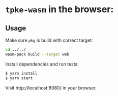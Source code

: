 # `tpke-wasm` in the browser:

## Usage

Make sure `pkg` is build with correct target:
```bash
cd ../../
wasm-pack build --target web
```

Install dependencies and run tests:
```bash
$ yarn install
$ yarn start
```

Visit http://localhost:8080/ in your browser.
